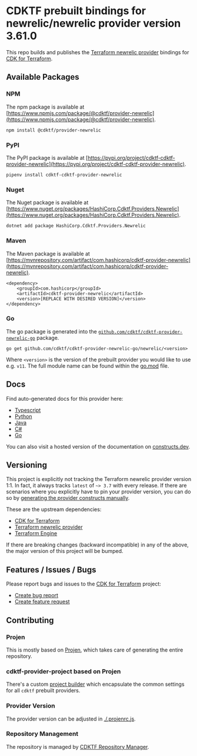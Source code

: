 
# CDKTF prebuilt bindings for newrelic/newrelic provider version 3.61.0

This repo builds and publishes the [Terraform newrelic provider](https://registry.terraform.io/providers/newrelic/newrelic/3.61.0/docs) bindings for [CDK for Terraform](https://cdk.tf).

## Available Packages

### NPM

The npm package is available at [https://www.npmjs.com/package/@cdktf/provider-newrelic](https://www.npmjs.com/package/@cdktf/provider-newrelic).

`npm install @cdktf/provider-newrelic`

### PyPI

The PyPI package is available at [https://pypi.org/project/cdktf-cdktf-provider-newrelic](https://pypi.org/project/cdktf-cdktf-provider-newrelic).

`pipenv install cdktf-cdktf-provider-newrelic`

### Nuget

The Nuget package is available at [https://www.nuget.org/packages/HashiCorp.Cdktf.Providers.Newrelic](https://www.nuget.org/packages/HashiCorp.Cdktf.Providers.Newrelic).

`dotnet add package HashiCorp.Cdktf.Providers.Newrelic`

### Maven

The Maven package is available at [https://mvnrepository.com/artifact/com.hashicorp/cdktf-provider-newrelic](https://mvnrepository.com/artifact/com.hashicorp/cdktf-provider-newrelic).

```
<dependency>
    <groupId>com.hashicorp</groupId>
    <artifactId>cdktf-provider-newrelic</artifactId>
    <version>[REPLACE WITH DESIRED VERSION]</version>
</dependency>
```

### Go

The go package is generated into the [`github.com/cdktf/cdktf-provider-newrelic-go`](https://github.com/cdktf/cdktf-provider-newrelic-go) package.

`go get github.com/cdktf/cdktf-provider-newrelic-go/newrelic/<version>`

Where `<version>` is the version of the prebuilt provider you would like to use e.g. `v11`. The full module name can be found
within the [go.mod](https://github.com/cdktf/cdktf-provider-newrelic-go/blob/main/newrelic/go.mod#L1) file.

## Docs

Find auto-generated docs for this provider here: 

- [Typescript](./docs/API.typescript.md)
- [Python](./docs/API.python.md)
- [Java](./docs/API.java.md)
- [C#](./docs/API.csharp.md)
- [Go](./docs/API.go.md)

You can also visit a hosted version of the documentation on [constructs.dev](https://constructs.dev/packages/@cdktf/provider-newrelic).

## Versioning

This project is explicitly not tracking the Terraform newrelic provider version 1:1. In fact, it always tracks `latest` of `~> 3.7` with every release. If there are scenarios where you explicitly have to pin your provider version, you can do so by [generating the provider constructs manually](https://cdk.tf/imports).

These are the upstream dependencies:

- [CDK for Terraform](https://cdk.tf)
- [Terraform newrelic provider](https://registry.terraform.io/providers/newrelic/newrelic/3.61.0)
- [Terraform Engine](https://terraform.io)

If there are breaking changes (backward incompatible) in any of the above, the major version of this project will be bumped.

## Features / Issues / Bugs

Please report bugs and issues to the [CDK for Terraform](https://cdk.tf) project:

- [Create bug report](https://cdk.tf/bug)
- [Create feature request](https://cdk.tf/feature)

## Contributing

### Projen

This is mostly based on [Projen](https://github.com/projen/projen), which takes care of generating the entire repository.

### cdktf-provider-project based on Projen

There's a custom [project builder](https://github.com/cdktf/cdktf-provider-project) which encapsulate the common settings for all `cdktf` prebuilt providers.

### Provider Version

The provider version can be adjusted in [./.projenrc.js](./.projenrc.js).

### Repository Management

The repository is managed by [CDKTF Repository Manager](https://github.com/cdktf/cdktf-repository-manager/).
